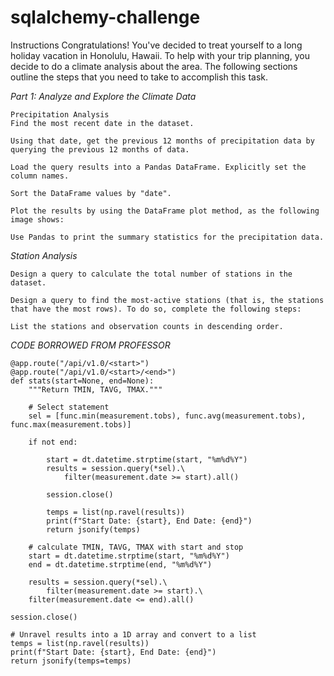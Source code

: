 # sqlalchemy-challenge

Instructions
Congratulations! You've decided to treat yourself to a long holiday vacation in Honolulu, Hawaii. To help with your trip planning, you decide to do a climate analysis about the area. The following sections outline the steps that you need to take to accomplish this task.

*Part 1: Analyze and Explore the Climate Data*

    Precipitation Analysis
    Find the most recent date in the dataset.
    
    Using that date, get the previous 12 months of precipitation data by querying the previous 12 months of data.
    
    Load the query results into a Pandas DataFrame. Explicitly set the column names.
    
    Sort the DataFrame values by "date".
    
    Plot the results by using the DataFrame plot method, as the following image shows:
    
    Use Pandas to print the summary statistics for the precipitation data.

*Station Analysis*

    Design a query to calculate the total number of stations in the dataset.
    
    Design a query to find the most-active stations (that is, the stations that have the most rows). To do so, complete the following steps:
    
    List the stations and observation counts in descending order.

*CODE BORROWED FROM PROFESSOR*

    @app.route("/api/v1.0/<start>")
    @app.route("/api/v1.0/<start>/<end>")
    def stats(start=None, end=None):
        """Return TMIN, TAVG, TMAX."""

        # Select statement
        sel = [func.min(measurement.tobs), func.avg(measurement.tobs), func.max(measurement.tobs)]
    
        if not end:
    
            start = dt.datetime.strptime(start, "%m%d%Y")
            results = session.query(*sel).\
                filter(measurement.date >= start).all()
    
            session.close()
    
            temps = list(np.ravel(results))
            print(f"Start Date: {start}, End Date: {end}")
            return jsonify(temps)

        # calculate TMIN, TAVG, TMAX with start and stop
        start = dt.datetime.strptime(start, "%m%d%Y")
        end = dt.datetime.strptime(end, "%m%d%Y")
    
        results = session.query(*sel).\
            filter(measurement.date >= start).\
        filter(measurement.date <= end).all()

    session.close()

    # Unravel results into a 1D array and convert to a list
    temps = list(np.ravel(results))
    print(f"Start Date: {start}, End Date: {end}")
    return jsonify(temps=temps)
